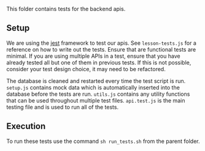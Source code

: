 This folder contains tests for the backend apis.

## Setup
We are using the [jest]((https://jestjs.io/docs/getting-started) ) framework to test our apis. See `lesson-tests.js` for a reference on how to write out the tests. Ensure that are functional tests are minimal. If you are using multiple APIs in a test, ensure that you have already tested all but one of them in previous tests. If this is not possible, consider your test design choice, it may need to be refactored.

The database is cleaned and restarted every time the test script is run. `setup.js` contains mock data which is automatically inserted into the database before the tests are run. `utils.js` contains any utility functions that can be used throughout multiple test files. `api.test.js` is the main testing file and is used to run all of the tests.

## Execution
To run these tests use the command `sh run_tests.sh` from the parent folder.
